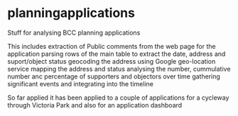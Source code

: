 # planningapplications
Stuff for analysing BCC planning applications

This includes
  extraction of Public comments from the web page for the application
  parsing rows of the main table to extract the date, address and suport/object status
  geocoding the address using Google geo-location service
  mapping the address and status
  analysing the number, cummulative number anc percentage of supporters and objectors over time
  gathering significant events and integrating into the timeline
  
  So far applied it has been applied to a couple of applications for a cycleway through Victoria Park
  and also for an application dashboard
  
  
